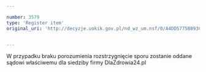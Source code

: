```yaml
---

number: 3579
type: 'Register item'
original_uri: 'http://decyzje.uokik.gov.pl/nd_wz_um.nsf/0/A4DD5775B893C09FC1257A54003E1591?OpenDocument'


---
```


W przypadku braku porozumienia rozstrzygnięcie sporu zostanie oddane sądowi właściwemu dla siedziby firmy DlaZdrowia24.pl
